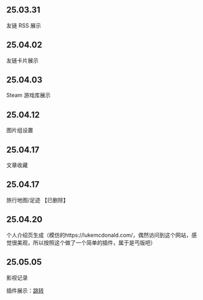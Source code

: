 ## 25.03.31
友链 RSS 展示
## 25.04.02
友链卡片展示
## 25.04.03
Steam 游戏库展示
## 25.04.12
图片组设置
## 25.04.17
文章收藏
## 25.04.17
旅行地图/足迹   【已删除】
## 25.04.20
个人介绍页生成（模仿的https://lukemcdonald.com/，偶然访问到这个网站，感觉很美观，所以按照这个做了一个简单的插件，属于是丐版吧）
## 25.05.05
影视记录

插件展示：[跳转](https://ztgdblog.icu/2025/04/17/wordpress%e6%8f%92%e4%bb%b6%e5%b1%95%e7%a4%ba/)

